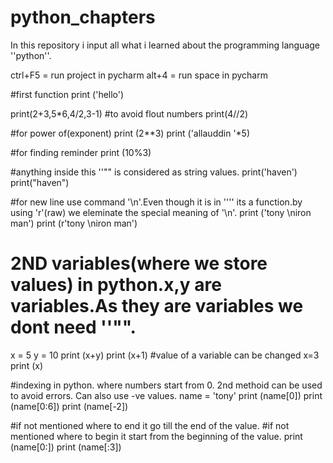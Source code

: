 # python_chapters
In this repository i input all what i learned about the programming language ''python''.

ctrl+F5 = run project in pycharm
alt+4 = run space in pycharm 

#first function
print ('hello')

print(2+3,5*6,4/2,3-1)
#to avoid flout numbers
print(4//2)

#for power of(exponent)
print (2**3)
print ('allauddin '*5)

#for finding reminder
print (10%3)

#anything inside this ''\"" is considered as string values.
print('haven')
print("haven")

#for new line use command '\n'.Even though it is in ''\'' its a function.by using 'r'(raw) we eleminate the special meaning of '\n'.
print ('tony \niron man')
print (r'tony \niron man')

# 2ND variables(where we store values) in python.x,y are variables.As they are variables we dont need ''\"".
x = 5
y = 10
print (x+y)
print (x+1)
#value of a variable can be changed
x=3
print (x)

#indexing in python. where numbers start from 0. 2nd methoid can be used to avoid errors. Can also use -ve values.
name = 'tony'
print (name[0])
print (name[0:6])
print (name[-2])

#if not mentioned where to end it go till the end of the value.
#if not mentioned where to begin it start from the beginning of the value.
print (name[0:])
print (name[:3])


